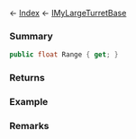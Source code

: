 ← [Index](Api-Index) ← [IMyLargeTurretBase](Sandbox.ModAPI.Ingame.IMyLargeTurretBase)

### Summary

```csharp
public float Range { get; }
```

### Returns

### Example

### Remarks

